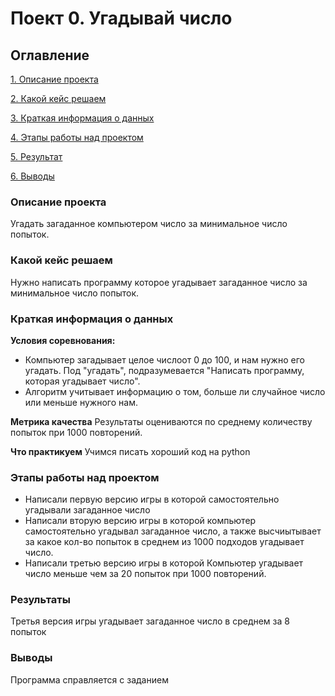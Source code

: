 # Поект 0. Угадывай число

## Оглавление
[1. Описание проекта](https://github.com/BatHeroes-new/sf_data_sience/blob/main/README.md#Описание-проекта)

[2. Какой кейс решаем](https://github.com/BatHeroes-new/sf_data_sience/blob/main/README.md#Какой-кейс-решаем)

[3. Краткая информация о данных](https://github.com/BatHeroes-new/sf_data_sience/blob/main/README.md#краткая-информация-о-данных)

[4. Этапы работы над проектом](https://github.com/BatHeroes-new/sf_data_sience/blob/main/README.md#Этапы-работы-над-проектом)

[5. Результат](https://github.com/BatHeroes-new/sf_data_sience/blob/main/README.md#Результат)

[6. Выводы](https://github.com/BatHeroes-new/sf_data_sience/blob/main/README.md#Выводы)

### Описание проекта
Угадать загаданное компьютером число за минимальное число попыток.

### Какой кейс решаем
Нужно написать программу которое угадывает загаданное число за минимальное число попыток.

### Краткая информация о данных

**Условия соревнования:**
- Компьютер загадывает целое числоот 0 до 100, и нам нужно его угадать. Под "угадать", подразумевается "Написать программу, которая угадывает число".
- Алгоритм учитывает информацию о том, больше ли случайное число или меньше нужного нам.

**Метрика качества**
Результаты оцениваются по среднему количеству попыток при 1000 повторений.

**Что практикуем**
Учимся писать хороший код на python

### Этапы работы над проектом
- Написали первую версию игры в которой самостоятельно угадывали загаданное число
- Написали вторую версию игры в которой компьютер самостоятельно угадывал загаданное число, а также высчиытывает за какое кол-во попыток в среднем из 1000 подходов угадывает число.
- Написали третью версию игры в которой Компьютер угадывает число меньше чем за 20 попыток при 1000 повторений.

### Результаты
Третья версия игры угадывает загаданное число в среднем за 8 попыток

### Выводы
Программа справляется с заданием